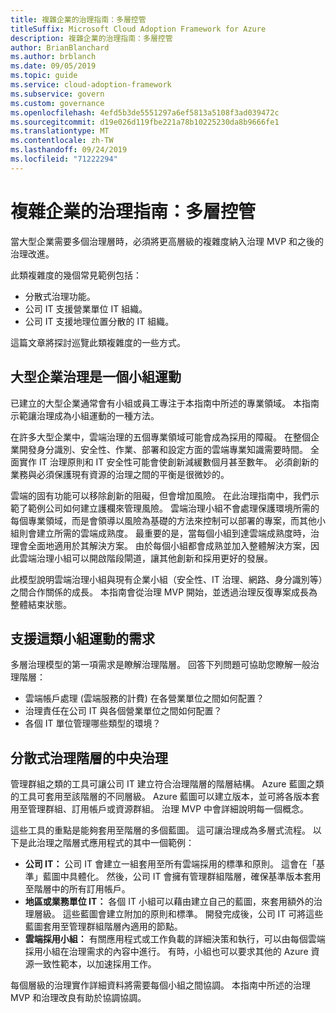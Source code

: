 ```yaml
---
title: 複雜企業的治理指南：多層控管
titleSuffix: Microsoft Cloud Adoption Framework for Azure
description: 複雜企業的治理指南：多層控管
author: BrianBlanchard
ms.author: brblanch
ms.date: 09/05/2019
ms.topic: guide
ms.service: cloud-adoption-framework
ms.subservice: govern
ms.custom: governance
ms.openlocfilehash: 4efd5b3de5551297a6ef5813a5108f3ad039472c
ms.sourcegitcommit: d19e026d119fbe221a78b10225230da8b9666fe1
ms.translationtype: MT
ms.contentlocale: zh-TW
ms.lasthandoff: 09/24/2019
ms.locfileid: "71222294"
---
```

# <a name="governance-guide-for-complex-enterprises-multiple-layers-of-governance"></a>複雜企業的治理指南：多層控管

當大型企業需要多個治理層時，必須將更高層級的複雜度納入治理 MVP 和之後的治理改進。

此類複雜度的幾個常見範例包括：

- 分散式治理功能。
- 公司 IT 支援營業單位 IT 組織。
- 公司 IT 支援地理位置分散的 IT 組織。

這篇文章將探討巡覽此類複雜度的一些方式。

## <a name="large-enterprise-governance-is-a-team-sport"></a>大型企業治理是一個小組運動

已建立的大型企業通常會有小組或員工專注于本指南中所述的專業領域。 本指南示範讓治理成為小組運動的一種方法。

在許多大型企業中，雲端治理的五個專業領域可能會成為採用的障礙。 在整個企業開發身分識別、安全性、作業、部署和設定方面的雲端專業知識需要時間。 全面實作 IT 治理原則和 IT 安全性可能會使創新減緩數個月甚至數年。 必須創新的業務與必須保護現有資源的治理之間的平衡是很微妙的。

雲端的固有功能可以移除創新的阻礙，但會增加風險。 在此治理指南中，我們示範了範例公司如何建立護欄來管理風險。 雲端治理小組不會處理保護環境所需的每個專業領域，而是會領導以風險為基礎的方法來控制可以部署的專案，而其他小組則會建立所需的雲端成熟度。 最重要的是，當每個小組到達雲端成熟度時，治理會全面地適用於其解決方案。 由於每個小組都會成熟並加入整體解決方案，因此雲端治理小組可以開啟階段閘道，讓其他創新和採用更好的發展。

此模型說明雲端治理小組與現有企業小組（安全性、IT 治理、網路、身分識別等）之間合作關係的成長。 本指南會從治理 MVP 開始，並透過治理反復專案成長為整體結束狀態。

## <a name="requirements-to-supporting-such-a-team-sport"></a>支援這類小組運動的需求

多層治理模型的第一項需求是瞭解治理階層。 回答下列問題可協助您瞭解一般治理階層：

- 雲端帳戶處理 (雲端服務的計費) 在各營業單位之間如何配置？
- 治理責任在公司 IT 與各個營業單位之間如何配置？
- 各個 IT 單位管理哪些類型的環境？

## <a name="central-governance-of-a-distributed-governance-hierarchy"></a>分散式治理階層的中央治理

管理群組之類的工具可讓公司 IT 建立符合治理階層的階層結構。 Azure 藍圖之類的工具可套用至該階層的不同層級。 Azure 藍圖可以建立版本，並可將各版本套用至管理群組、訂用帳戶或資源群組。 治理 MVP 中會詳細說明每一個概念。

這些工具的重點是能夠套用至階層的多個藍圖。 這可讓治理成為多層式流程。 以下是此治理之階層式應用程式的其中一個範例：

- **公司 IT：** 公司 IT 會建立一組套用至所有雲端採用的標準和原則。 這會在「基準」藍圖中具體化。 然後，公司 IT 會擁有管理群組階層，確保基準版本套用至階層中的所有訂用帳戶。
- **地區或業務單位 IT：** 各個 IT 小組可以藉由建立自己的藍圖，來套用額外的治理層級。 這些藍圖會建立附加的原則和標準。 開發完成後，公司 IT 可將這些藍圖套用至管理群組階層內適用的節點。
- **雲端採用小組：** 有關應用程式或工作負載的詳細決策和執行，可以由每個雲端採用小組在治理需求的內容中進行。 有時，小組也可以要求其他的 Azure 資源一致性範本，以加速採用工作。

每個層級的治理實作詳細資料將需要每個小組之間協調。 本指南中所述的治理 MVP 和治理改良有助於協調協調。
